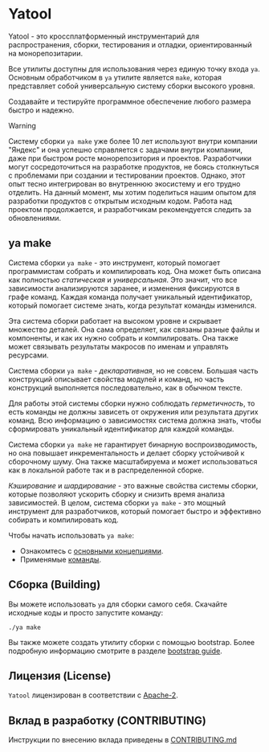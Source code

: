 # Yatool

Yatool - это кроссплатформенный инструментарий для распространения, сборки, тестирования и отладки, ориентированный на монорепозитарии.

Все утилиты доступны для использования через единую точку входа `ya`. Основным обработчиком в `ya` утилите является `make`, которая представляет собой универсальную систему сборки высокого уровня.

Создавайте и тестируйте программное обеспечение любого размера быстро и надежно.

> [!WARNING]  
> Систему сборки  `ya make` уже более 10 лет используют внутри компании "Яндекс" и она успешно справляется с задачами внутри компании, даже при быстром росте монорепозитория и проектов. Разработчики могут сосредоточиться на разработке  продуктов, не боясь столкнуться с проблемами при создании и тестировании проектов. Однако, этот опыт тесно интегрирован во внутреннюю экосистему и его трудно отделить.
На данный момент, мы хотим поделиться нашим опытом для разработки продуктов с открытым исходным кодом.  Работа над проектом продолжается, и разработчикам рекомендуется следить за обновлениями.

## ya make

Система сборки `ya make` - это инструмент, который помогает программистам собрать и компилировать код. Она может быть описана как полностью *статическая* и *универсальная*. Это значит, что все зависимости анализируются заранее, и изменения фиксируются в графе команд. Каждая команда получает уникальный идентификатор, который помогает системе знать, когда результат команды изменился.

Эта система сборки работает на высоком уровне и скрывает множество деталей. Она сама определяет, как связаны разные файлы и компоненты, и как их нужно собрать и компилировать. Она также может связывать результаты макросов по именам и управлять ресурсами.

Система сборки `ya make` - *декларативная*, но не совсем. Большая часть конструкций описывает свойства модулей и команд, но часть конструкций выполняется последовательно, как в обычном тексте.

Для работы этой системы сборки нужно соблюдать *герметичность*, то есть команды не должны зависеть от окружения или результата других команд. Всю информацию о зависимостях система должна знать, чтобы сформировать уникальный идентификатор для каждой команды.

Система сборки `ya make` не гарантирует бинарную воспроизводимость, но она повышает инкрементальность и делает сборку устойчивой к сборочному шуму. Она также масштабируема и может использоваться как в локальной работе так и в распределенной сборке.

*Кэширование* и *шардирование* - это важные свойства системы сборки, которые позволяют ускорить сборку и снизить время анализа зависимостей. В целом, система сборки `ya make` - это мощный инструмент для разработчиков, который помогает быстро и эффективно собирать и компилировать код.

Чтобы начать использовать `ya make`:
- Ознакомтесь с [основными концепциями](docs/ABOUT.MD).
- Применямые [команды](docs/COMMAND.md).

## Сборка (Building)

Вы можете использовать `ya` для сборки самого себя. Скачайте исходные коды и просто запустите команду:

```(bash)
./ya make
```
Вы также можете создать утилиту сборки с помощью bootstrap.
Более подробную информацию смотрите в разделе [bootstrap guide](devtools/ya/bootstrap/README.md).

## Лицензия (License)
`Yatool` лицензирован в соответствии с [Apache-2](LICENSE).


## Вклад в разработку (CONTRIBUTING)

Инструкции по внесению вклада приведены в [CONTRIBUTING.md](CONTRIBUTING.md)
